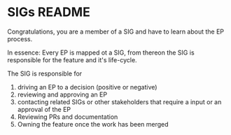 # SIGs README


Congratulations, you are a member of a SIG and have to learn about
the EP process.

In essence:
Every EP is mapped ot a SIG, from thereon the SIG is responsible for the feature and it's life-cycle.

The SIG is responsible for 
1. driving an EP to a decision (positive or negative)
2. reviewing and approving an EP
3. contacting related SIGs or other stakeholders that require a input or an approval of the EP
4. Reviewing PRs and documentation
5. Owning the feature once the work has been merged
